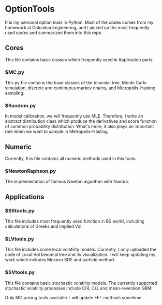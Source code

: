 # OptionTools
It is my personal option tools in Python. Most of the codes comes from my homework at Columbia 
Engineering, and I picked up the most frequently used codes and summarized them into this repo. 

## Cores
This file contains basis classes which frequently used in Application parts.
### $MC.py
This py file contains the base classes of the binomial tree, Monte Carlo simulation, discrete and 
continuous markov chains, and Metropolis-Hasting sampling.

### $Random.py
In model calibration, we will frequently use MLE. Therefore, I write an abstract distribution class which
produce the derivatives and score function of common probability distribution. What's more, it also plays an important role when we want to sample in Metropolis-Hasting.

## Numeric
Currently, this file contains all numeric methods used in this tools.

### $NewtonRaphson.py
The implementation of famous Newton algorithm with Numba.


## Applications
### $BStools.py
This file includes most frequently used function in BS world, including calculations of
Greeks and implied Vol. 

### $LVtools.py
This file includes some local volatility models. 
Currently, I only uploaded the code of Local Vol binomial tree and its visualization. 
I will keep updating my work which includes Mckean SDE and particle method. 

### $SVtools.py
This file contains basic stochastic volatility models. The currently supported
 stochastic volatility processes include CIR, OU, and mean-reversion GBM. 

Only MC pricing tools available. I will update FFT methods sometime. 
